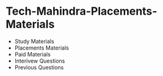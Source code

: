 # Tech-Mahindra-Placements-Materials

- Study Materials
- Placements Materials
- Paid Materials
- Interivew Questions
- Previous Questions
